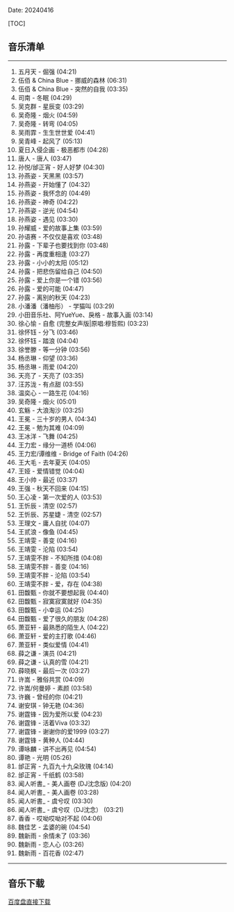 Date: 20240416


[TOC]


## 音乐清单


------------------------------------------------------------------------

1.  五月天 - 倔强 (04:21)
2.  伍佰 & China Blue - 挪威的森林 (06:31)
3.  伍佰 & China Blue - 突然的自我 (03:35)
4.  司南 - 冬眠 (04:29)
5.  吴克群 - 星辰变 (03:29)
6.  吴奇隆 - 烟火 (04:59)
7.  吴奇隆 - 转弯 (04:05)
8.  吴雨霏 - 生生世世爱 (04:41)
9.  吴青峰 - 起风了 (05:13)
10. 夏日入侵企画 - 极恶都市 (04:28)
11. 唐人 - 唐人 (03:47)
12. 孙悦/邰正宵 - 好人好梦 (04:30)
13. 孙燕姿 - 天黑黑 (03:57)
14. 孙燕姿 - 开始懂了 (04:32)
15. 孙燕姿 - 我怀念的 (04:49)
16. 孙燕姿 - 神奇 (04:22)
17. 孙燕姿 - 逆光 (04:54)
18. 孙燕姿 - 遇见 (03:30)
19. 孙耀威 - 爱的故事上集 (03:59)
20. 孙语赛 - 不仅仅是喜欢 (03:48)
21. 孙露 - 下辈子也要找到你 (03:48)
22. 孙露 - 再度重相逢 (03:27)
23. 孙露 - 小小的太阳 (05:12)
24. 孙露 - 把悲伤留给自己 (04:50)
25. 孙露 - 爱上你是一个错 (03:56)
26. 孙露 - 爱的可能 (04:47)
27. 孙露 - 离别的秋天 (04:23)
28. 小潘潘（潘柚彤） - 学猫叫 (03:29)
29. 小田音乐社、阿YueYue、戾格 - 故事入画 (03:14)
30. 徐心愉 - 自愈 (完整女声版\|原唱:穆哲熙) (03:23)
31. 徐怀钰 - 分飞 (03:46)
32. 徐怀钰 - 踏浪 (04:04)
33. 徐誉滕 - 等一分钟 (03:56)
34. 杨丞琳 - 仰望 (03:36)
35. 杨丞琳 - 雨爱 (04:20)
36. 天亮了 - 天亮了 (03:35)
37. 汪苏泷 - 有点甜 (03:55)
38. 温奕心 - 一路生花 (04:16)
39. 吴奇隆 - 烟火 (05:01)
40. 玄觞 - 大浪淘沙 (03:25)
41. 王冕 - 三十岁的男人 (04:34)
42. 王冕 - 勉为其难 (04:09)
43. 王冰洋 - 飞舞 (04:25)
44. 王力宏 - 缘分一道桥 (04:06)
45. 王力宏/谭维维 - Bridge of Faith (04:26)
46. 王大毛 - 去年夏天 (04:05)
47. 王娅 - 爱情错觉 (04:04)
48. 王小帅 - 最近 (03:37)
49. 王强 - 秋天不回来 (04:15)
50. 王心凌 - 第一次爱的人 (03:53)
51. 王忻辰 - 清空 (02:57)
52. 王忻辰、苏星婕 - 清空 (02:57)
53. 王理文 - 庸人自扰 (04:07)
54. 王贰浪 - 像鱼 (04:45)
55. 王靖雯 - 善变 (04:16)
56. 王靖雯 - 沦陷 (03:54)
57. 王靖雯不胖 - 不知所措 (04:08)
58. 王靖雯不胖 - 善变 (04:16)
59. 王靖雯不胖 - 沦陷 (03:54)
60. 王靖雯不胖 - 爱，存在 (04:38)
61. 田馥甄 - 你就不要想起我 (04:40)
62. 田馥甄 - 寂寞寂寞就好 (04:35)
63. 田馥甄 - 小幸运 (04:25)
64. 田馥甄 - 爱了很久的朋友 (04:28)
65. 萧亚轩 - 最熟悉的陌生人 (04:22)
66. 萧亚轩 - 爱的主打歌 (04:46)
67. 萧亚轩 - 类似爱情 (04:41)
68. 薛之谦 - 演员 (04:21)
69. 薛之谦 - 认真的雪 (04:21)
70. 薛晓枫 - 最后一次 (03:27)
71. 许嵩 - 雅俗共赏 (04:09)
72. 许嵩/何曼婷 - 素颜 (03:58)
73. 许巍 - 曾经的你 (04:21)
74. 谢安琪 - 钟无艳 (04:36)
75. 谢霆锋 - 因为爱所以爱 (04:23)
76. 谢霆锋 - 活着Viva (03:32)
77. 谢霆锋 - 谢谢你的爱1999 (03:27)
78. 谢霆锋 - 黄种人 (04:44)
79. 谭咏麟 - 讲不出再见 (04:54)
80. 谭艳 - 光明 (05:26)
81. 邰正宵 - 九百九十九朵玫瑰 (04:14)
82. 邰正宵 - 千纸鹤 (03:58)
83. 闻人听書\_ - 美人画卷 (DJ沈念版) (04:20)
84. 闻人听書\_ - 美人画卷 (03:28)
85. 闻人听書\_ - 虞兮叹 (03:30)
86. 闻人听書\_ - 虞兮叹（DJ沈念） (03:21)
87. 香香 - 哎呦哎呦对不起 (04:06)
88. 魏佳艺 - 孟婆的碗 (04:54)
89. 魏新雨 - 余情未了 (03:36)
90. 魏新雨 - 恋人心 (03:26)
91. 魏新雨 - 百花香 (02:47)

------------------------------------------------------------------------


## 音乐下载

<a class="btn btn-primary" target="_blank"
    href="https://pan.baidu.com/s/1-5LHNO7ewflrUrmGst1drg?pwd=u1a2"><span
        class="glyphicon glyphicon-download-alt" aria-hidden="true"></span>
    百度盘直接下载
</a>

